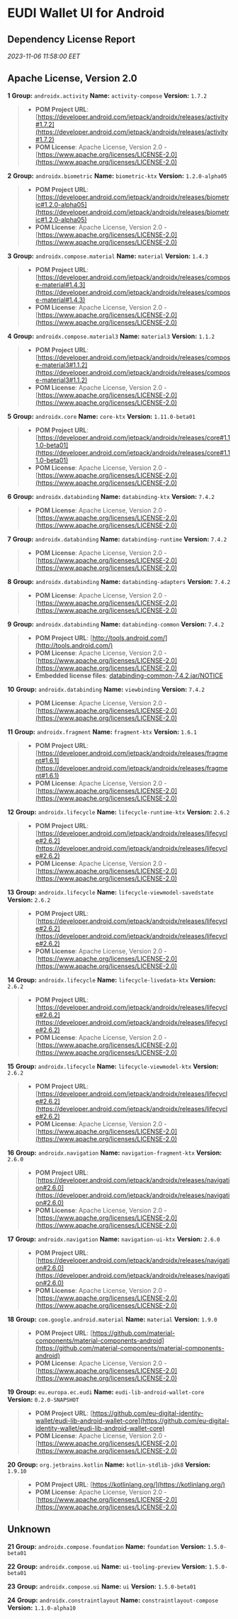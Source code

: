 
# EUDI Wallet UI for Android
## Dependency License Report
_2023-11-06 11:58:00 EET_
## Apache License, Version 2.0

**1** **Group:** `androidx.activity` **Name:** `activity-compose` **Version:** `1.7.2` 
> - **POM Project URL**: [https://developer.android.com/jetpack/androidx/releases/activity#1.7.2](https://developer.android.com/jetpack/androidx/releases/activity#1.7.2)
> - **POM License**: Apache License, Version 2.0 - [https://www.apache.org/licenses/LICENSE-2.0](https://www.apache.org/licenses/LICENSE-2.0)

**2** **Group:** `androidx.biometric` **Name:** `biometric-ktx` **Version:** `1.2.0-alpha05` 
> - **POM Project URL**: [https://developer.android.com/jetpack/androidx/releases/biometric#1.2.0-alpha05](https://developer.android.com/jetpack/androidx/releases/biometric#1.2.0-alpha05)
> - **POM License**: Apache License, Version 2.0 - [https://www.apache.org/licenses/LICENSE-2.0](https://www.apache.org/licenses/LICENSE-2.0)

**3** **Group:** `androidx.compose.material` **Name:** `material` **Version:** `1.4.3` 
> - **POM Project URL**: [https://developer.android.com/jetpack/androidx/releases/compose-material#1.4.3](https://developer.android.com/jetpack/androidx/releases/compose-material#1.4.3)
> - **POM License**: Apache License, Version 2.0 - [https://www.apache.org/licenses/LICENSE-2.0](https://www.apache.org/licenses/LICENSE-2.0)

**4** **Group:** `androidx.compose.material3` **Name:** `material3` **Version:** `1.1.2` 
> - **POM Project URL**: [https://developer.android.com/jetpack/androidx/releases/compose-material3#1.1.2](https://developer.android.com/jetpack/androidx/releases/compose-material3#1.1.2)
> - **POM License**: Apache License, Version 2.0 - [https://www.apache.org/licenses/LICENSE-2.0](https://www.apache.org/licenses/LICENSE-2.0)

**5** **Group:** `androidx.core` **Name:** `core-ktx` **Version:** `1.11.0-beta01` 
> - **POM Project URL**: [https://developer.android.com/jetpack/androidx/releases/core#1.11.0-beta01](https://developer.android.com/jetpack/androidx/releases/core#1.11.0-beta01)
> - **POM License**: Apache License, Version 2.0 - [https://www.apache.org/licenses/LICENSE-2.0](https://www.apache.org/licenses/LICENSE-2.0)

**6** **Group:** `androidx.databinding` **Name:** `databinding-ktx` **Version:** `7.4.2` 
> - **POM License**: Apache License, Version 2.0 - [https://www.apache.org/licenses/LICENSE-2.0](https://www.apache.org/licenses/LICENSE-2.0)

**7** **Group:** `androidx.databinding` **Name:** `databinding-runtime` **Version:** `7.4.2` 
> - **POM License**: Apache License, Version 2.0 - [https://www.apache.org/licenses/LICENSE-2.0](https://www.apache.org/licenses/LICENSE-2.0)

**8** **Group:** `androidx.databinding` **Name:** `databinding-adapters` **Version:** `7.4.2` 
> - **POM License**: Apache License, Version 2.0 - [https://www.apache.org/licenses/LICENSE-2.0](https://www.apache.org/licenses/LICENSE-2.0)

**9** **Group:** `androidx.databinding` **Name:** `databinding-common` **Version:** `7.4.2` 
> - **POM Project URL**: [http://tools.android.com/](http://tools.android.com/)
> - **POM License**: Apache License, Version 2.0 - [https://www.apache.org/licenses/LICENSE-2.0](https://www.apache.org/licenses/LICENSE-2.0)
> - **Embedded license files**: [databinding-common-7.4.2.jar/NOTICE](databinding-common-7.4.2.jar/NOTICE)

**10** **Group:** `androidx.databinding` **Name:** `viewbinding` **Version:** `7.4.2` 
> - **POM License**: Apache License, Version 2.0 - [https://www.apache.org/licenses/LICENSE-2.0](https://www.apache.org/licenses/LICENSE-2.0)

**11** **Group:** `androidx.fragment` **Name:** `fragment-ktx` **Version:** `1.6.1` 
> - **POM Project URL**: [https://developer.android.com/jetpack/androidx/releases/fragment#1.6.1](https://developer.android.com/jetpack/androidx/releases/fragment#1.6.1)
> - **POM License**: Apache License, Version 2.0 - [https://www.apache.org/licenses/LICENSE-2.0](https://www.apache.org/licenses/LICENSE-2.0)

**12** **Group:** `androidx.lifecycle` **Name:** `lifecycle-runtime-ktx` **Version:** `2.6.2` 
> - **POM Project URL**: [https://developer.android.com/jetpack/androidx/releases/lifecycle#2.6.2](https://developer.android.com/jetpack/androidx/releases/lifecycle#2.6.2)
> - **POM License**: Apache License, Version 2.0 - [https://www.apache.org/licenses/LICENSE-2.0](https://www.apache.org/licenses/LICENSE-2.0)

**13** **Group:** `androidx.lifecycle` **Name:** `lifecycle-viewmodel-savedstate` **Version:** `2.6.2` 
> - **POM Project URL**: [https://developer.android.com/jetpack/androidx/releases/lifecycle#2.6.2](https://developer.android.com/jetpack/androidx/releases/lifecycle#2.6.2)
> - **POM License**: Apache License, Version 2.0 - [https://www.apache.org/licenses/LICENSE-2.0](https://www.apache.org/licenses/LICENSE-2.0)

**14** **Group:** `androidx.lifecycle` **Name:** `lifecycle-livedata-ktx` **Version:** `2.6.2` 
> - **POM Project URL**: [https://developer.android.com/jetpack/androidx/releases/lifecycle#2.6.2](https://developer.android.com/jetpack/androidx/releases/lifecycle#2.6.2)
> - **POM License**: Apache License, Version 2.0 - [https://www.apache.org/licenses/LICENSE-2.0](https://www.apache.org/licenses/LICENSE-2.0)

**15** **Group:** `androidx.lifecycle` **Name:** `lifecycle-viewmodel-ktx` **Version:** `2.6.2` 
> - **POM Project URL**: [https://developer.android.com/jetpack/androidx/releases/lifecycle#2.6.2](https://developer.android.com/jetpack/androidx/releases/lifecycle#2.6.2)
> - **POM License**: Apache License, Version 2.0 - [https://www.apache.org/licenses/LICENSE-2.0](https://www.apache.org/licenses/LICENSE-2.0)

**16** **Group:** `androidx.navigation` **Name:** `navigation-fragment-ktx` **Version:** `2.6.0` 
> - **POM Project URL**: [https://developer.android.com/jetpack/androidx/releases/navigation#2.6.0](https://developer.android.com/jetpack/androidx/releases/navigation#2.6.0)
> - **POM License**: Apache License, Version 2.0 - [https://www.apache.org/licenses/LICENSE-2.0](https://www.apache.org/licenses/LICENSE-2.0)

**17** **Group:** `androidx.navigation` **Name:** `navigation-ui-ktx` **Version:** `2.6.0` 
> - **POM Project URL**: [https://developer.android.com/jetpack/androidx/releases/navigation#2.6.0](https://developer.android.com/jetpack/androidx/releases/navigation#2.6.0)
> - **POM License**: Apache License, Version 2.0 - [https://www.apache.org/licenses/LICENSE-2.0](https://www.apache.org/licenses/LICENSE-2.0)

**18** **Group:** `com.google.android.material` **Name:** `material` **Version:** `1.9.0` 
> - **POM Project URL**: [https://github.com/material-components/material-components-android](https://github.com/material-components/material-components-android)
> - **POM License**: Apache License, Version 2.0 - [https://www.apache.org/licenses/LICENSE-2.0](https://www.apache.org/licenses/LICENSE-2.0)

**19** **Group:** `eu.europa.ec.eudi` **Name:** `eudi-lib-android-wallet-core` **Version:** `0.2.0-SNAPSHOT` 
> - **POM Project URL**: [https://github.com/eu-digital-identity-wallet/eudi-lib-android-wallet-core](https://github.com/eu-digital-identity-wallet/eudi-lib-android-wallet-core)
> - **POM License**: Apache License, Version 2.0 - [https://www.apache.org/licenses/LICENSE-2.0](https://www.apache.org/licenses/LICENSE-2.0)

**20** **Group:** `org.jetbrains.kotlin` **Name:** `kotlin-stdlib-jdk8` **Version:** `1.9.10` 
> - **POM Project URL**: [https://kotlinlang.org/](https://kotlinlang.org/)
> - **POM License**: Apache License, Version 2.0 - [https://www.apache.org/licenses/LICENSE-2.0](https://www.apache.org/licenses/LICENSE-2.0)

## Unknown

**21** **Group:** `androidx.compose.foundation` **Name:** `foundation` **Version:** `1.5.0-beta01` 

**22** **Group:** `androidx.compose.ui` **Name:** `ui-tooling-preview` **Version:** `1.5.0-beta01` 

**23** **Group:** `androidx.compose.ui` **Name:** `ui` **Version:** `1.5.0-beta01` 

**24** **Group:** `androidx.constraintlayout` **Name:** `constraintlayout-compose` **Version:** `1.1.0-alpha10` 


